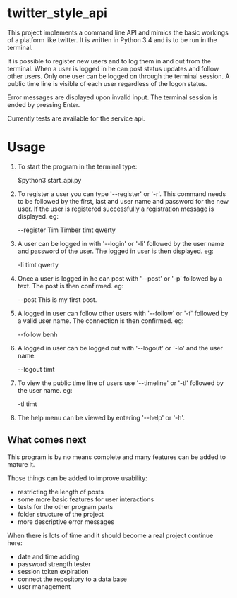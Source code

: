 twitter_style_api
=================

This project implements a command line API and mimics the basic workings of a platform like twitter.
It is written in Python 3.4 and is to be run in the terminal.

It is possible to register new users and to log them in and out from the terminal. When a user is logged in he can post status updates and follow other users. Only one user can be logged on through the terminal session.
A public time line is visible of each user regardless of the logon status.

Error messages are displayed upon invalid input.
The terminal session is ended by pressing Enter.

Currently tests are available for the service api.


Usage
=====

1. To start the program in the terminal type:

   $python3 start_api.py


2. To register a user you can type '--register' or '-r'. This command needs to be followed by the first, last and user name and password for the new user. If the user is registered successfully a registration message is displayed.
eg:

   --register Tim Timber timt qwerty


3. A user can be logged in with '--login' or '-li' followed by the user name and password of the user. The logged in user is then displayed. eg:

   -li timt qwerty


4. Once a user is logged in he can post with '--post' or '-p' followed by a text. The post is then confirmed. eg:
 
   --post This is my first post.


5. A logged in user can follow other users with '--follow' or '-f' followed by a valid user name. The connection is then confirmed. eg:
 
   --follow benh


6. A logged in user can be logged out with '--logout' or '-lo' and the user name:
 
   --logout timt


7. To view the public time line of users use '--timeline' or '-tl' followed by the user name. eg:

   -tl timt

8. The help menu can be viewed by entering '--help' or '-h'.


What comes next
---------------

This program is by no means complete and many features can be added to mature it.


Those things can be added to improve usability:
- restricting the length of posts
- some more basic features for user interactions
- tests for the other program parts
- folder structure of the project
- more descriptive error messages


When there is lots of time and it should become a real project continue here:
- date and time adding
- password strength tester
- session token expiration
- connect the repository to a data base
- user management
